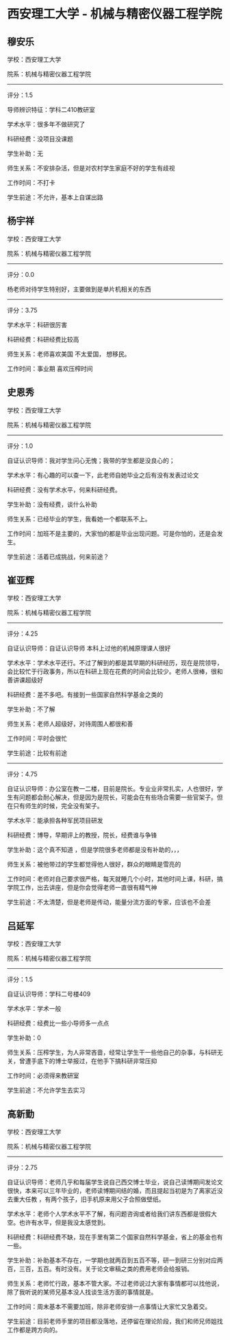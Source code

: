 # 西安理工大学 - 机械与精密仪器工程学院

## 穆安乐

学校：西安理工大学

院系：机械与精密仪器工程学院

* * *

评分：1.5

导师辨识特征：学科二410教研室

学术水平：很多年不做研究了

科研经费：没项目没课题

学生补助：无

师生关系：不安排杂活，但是对农村学生家庭不好的学生有歧视

工作时间：不打卡

学生前途：不允许，基本上自谋出路

## 杨宇祥

学校：西安理工大学

院系：机械与精密仪器工程学院

* * *

评分：0.0

杨老师对待学生特别好，主要做到是单片机相关的东西

* * *

评分：3.75

学术水平：科研很厉害

科研经费：科研经费比较高

师生关系：老师喜欢美国 不太爱国，
想移民。

工作时间：事业期 喜欢压榨时间

## 史恩秀

学校：西安理工大学

院系：机械与精密仪器工程学院

* * *

评分：1.0

自证认识导师：我对学生问心无愧；我带的学生都是没良心的；

学术水平：有心趣的可以查一下，此老师自她毕业之后有没有发表过论文

科研经费：没有学术水平，何来科研经费。

学生补助：没有经费，谈什么补助

师生关系：已经毕业的学生，我看她一个都联系不上。

工作时间：加班不是主要的，大家怕的都是毕业出现问题。可是你怕的，还是会发生。

学生前途：活着已成挑战，何来前途？

## 崔亚辉

学校：西安理工大学

院系：机械与精密仪器工程学院

* * *

评分：4.25

自证认识导师：自证认识导师 本科上过他的机械原理课人很好

学术水平：学术水平还行。不过了解到的都是其早期的科研经历，现在是院领导，会比较忙于行政事务，所以在科研上现在花费的时间会比较少。老师人很棒，很和善讲课超级好

科研经费：差不多吧。有接到一些国家自然科学基金之类的

学生补助：不了解

师生关系：老师人超级好，对待周围人都很和善

工作时间：平时会很忙

学生前途：比较有前途

* * *

评分：4.75

自证认识导师：办公室在教一二楼，目前是院长。专业业非常扎实，人也很好，学生有问题都会耐心解决，但是因为是院长，可能会在有些场合需要一些官架子。但在只有师生的时候，完全没有架子。

学术水平：能承担各种军民项目研发

科研经费：博导，早期评上的教授，院长，经费谁与争锋

学生补助：这个真不知道 ，但是学院很多老师都是没有补助的，，，

师生关系：被他带过的学生都觉得他人很好，群众的眼睛是雪亮的

工作时间：老师对自己要求很严格，每天就睡几个小时，其他时间上课，科研，搞学院工作，出去讲座，但是你会觉得老师一直很有精气神

学生前途：不太清楚，但是老师是传动，能量分流方面的专家，应该也不会差

## 吕延军

学校：西安理工大学

院系：机械与精密仪器工程学院

* * *

评分：1.5

自证认识导师：学科二号楼409

学术水平：学术一般

科研经费：经费比一些小导师多一点点

学生补助：0

师生关系：压榨学生，为人非常吝啬，经常让学生干一些他自己的杂事，与科研无关，曾遭手底下的博士举报过，在他手下搞科研非常压抑

工作时间：必须得来教研室

学生前途：不允许学生去实习

## 高新勤

学校：西安理工大学

院系：机械与精密仪器工程学院

* * *

评分：2.75

自证认识导师：老师几乎和每届学生说自己西交博士毕业，说自己读博期间发论文很快，本来可以三年毕业的，老师读博期间结的婚，而且提起当初是为了离家近没去重大任教 ，有两个孩子，旧手机原来用父子合照做壁纸。

学术水平：老师个人学术水平不了解，有问题咨询或者给我们讲东西都是很假大空。也许有水平，但是我没太感觉到。

科研经费：科研经费不缺，现在手里有第二个国家自然科学基金，省上的基金也有一些。

学生补助：补助基本不存在，一学期也就两百到五百不等，研一到研三分别对应两百，三百，五百。有时没有。关于论文审稿之类的费用老师会给报销。

师生关系：老师忙行政，基本不管大家。不过老师说过大家有事情都可以找他说，除了我听说的某师兄基本没人找谈生活方面的事情就是。

工作时间：周末基本不需要加班，除非老师安排一点事情让大家忙又急着交。

学生前途：目前老师手里的项目都没落地，还停留在理论阶段，我们和师兄师姐找工作都是跨方向的。